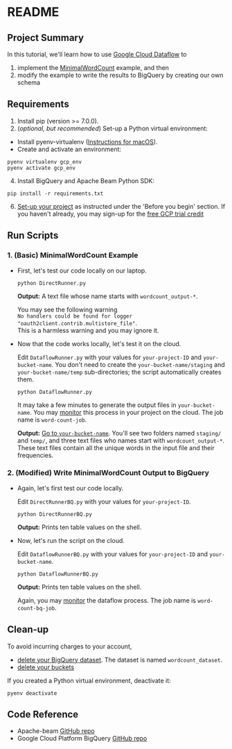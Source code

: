 # README

## Project Summary

In this tutorial, we'll learn how to use [Google Cloud Dataflow](https://cloud.google.com/dataflow/) to

1. implement the [MinimalWordCount](https://beam.apache.org/get-started/wordcount-example/#minimalwordcount) example, and then
2. modify the example to write the results to BigQuery by creating our own schema

## Requirements

1. Install pip (version >= 7.0.0).
2. (*optional, but recommended*) Set-up a Python virtual environment:
  * Install pyenv-virtualenv ([Instructions for macOS](http://akbaribrahim.com/)).
  * Create and activate an environment:
  ```shell
  pyenv virtualenv gcp_env
  pyenv activate gcp_env
  ```

4. Install BigQuery and Apache Beam Python SDK:

  ```shell
  pip install -r requirements.txt
  ```
6. [Set-up your project](https://cloud.google.com/dataflow/docs/quickstarts/quickstart-python) as instructed under the 'Before you begin' section. If you haven't already, you may sign-up for the [free GCP trial credit](https://cloud.google.com/free/docs/frequently-asked-questions)


## Run Scripts

### 1\. (Basic) MinimalWordCount Example

* First, let's test our code locally on our laptop.
  ```shell
  python DirectRunner.py
  ```
  **Output:** A text file whose name starts with `wordcount_output-*`.

  You may see the following warning<br>
  `No handlers could be found for logger "oauth2client.contrib.multistore_file"`.<br> This is a harmless warning and you may ignore it.

* Now that the code works locally, let's test it on the cloud.  

  Edit `DataflowRunner.py` with your values for `your-project-ID` and `your-bucket-name`. You don't need to create the `your-bucket-name/staging` and `your-bucket-name/temp` sub-directories; the script automatically creates them.
  ```shell
  python DataflowRunner.py
  ```
  It may take a few minutes to generate the output files in `your-bucket-name`. You may [monitor](https://cloud.google.com/dataflow/pipelines/dataflow-monitoring-intf#accessing-the-dataflow-monitoring-interface) this process in your project on the cloud. The job name is `word-count-job`.

  **Output:** [Go to `your-bucket-name`](https://console.cloud.google.com/storage/browser). You'll see two folders named `staging/` and `temp/`, and three text files who names start with `wordcount_output-*`. These text files contain all the unique words in the input file and their frequencies.

### 2\. (Modified) Write MinimalWordCount Output to BigQuery

* Again, let's first test our code locally.

  Edit `DirectRunnerBQ.py` with your values for `your-project-ID`.

  ```shell
  python DirectRunnerBQ.py
  ```
  **Output:** Prints ten table values on the shell.

* Now, let's run the script on the cloud.

  Edit `DataflowRunnerBQ.py` with your values for `your-project-ID` and `your-bucket-name`.

  ```shell
  python DataflowRunnerBQ.py
  ```
  **Output:** Prints ten table values on the shell.

  Again, you may [monitor](https://cloud.google.com/dataflow/pipelines/dataflow-monitoring-intf#accessing-the-dataflow-monitoring-interface) the dataflow process. The job name is `word-count-bq-job`.


## Clean-up

To avoid incurring charges to your account,
* [delete your BigQuery dataset](https://cloud.google.com/bigquery/quickstart-web-ui#clean-up). The dataset is named `wordcount_dataset`.
* [delete your buckets](https://cloud.google.com/storage/docs/quickstart-console#clean-up)

If you created a Python virtual environment, deactivate it:
```shell
pyenv deactivate
```

## Code Reference

* Apache-beam [GitHub repo](https://github.com/apache/beam/blob/master/sdks/python/apache_beam/examples/wordcount_minimal.py)
* Google Cloud Platform BigQuery [GitHub repo](https://github.com/GoogleCloudPlatform/python-docs-samples/blob/master/bigquery/cloud-client/simple_app.py)

